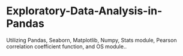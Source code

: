# Exploratory-Data-Analysis-in-Pandas
Utilizing Pandas, Seaborn, Matplotlib, Numpy, Stats module, Pearson correlation coefficient function, and OS module..
